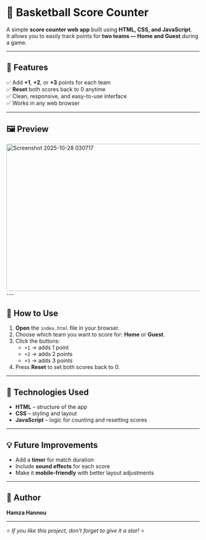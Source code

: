 # 🏀 Basketball Score Counter

A simple **score counter web app** built using **HTML, CSS, and JavaScript**.  
It allows you to easily track points for **two teams — Home and Guest** during a game.

---

## 🎯 Features

✅ Add **+1**, **+2**, or **+3** points for each team  
✅ **Reset** both scores back to 0 anytime  
✅ Clean, responsive, and easy-to-use interface  
✅ Works in any web browser  

---

## 🖼️ Preview
<img width="957" height="384" alt="Screenshot 2025-10-28 030717" src="https://github.com/user-attachments/assets/e60afe32-f6be-4b6e-a3e1-065229917911" />
---

## 🚀 How to Use

1. **Open** the `index.html` file in your browser.  
2. Choose which team you want to score for: **Home** or **Guest**.  
3. Click the buttons:
   - `+1` → adds 1 point  
   - `+2` → adds 2 points  
   - `+3` → adds 3 points  
4. Press **Reset** to set both scores back to 0.

---

## 🧩 Technologies Used

- **HTML** – structure of the app  
- **CSS** – styling and layout  
- **JavaScript** – logic for counting and resetting scores  

---

## 💡 Future Improvements

- Add a **timer** for match duration  
- Include **sound effects** for each score  
- Make it **mobile-friendly** with better layout adjustments  

---

## 👤 Author

**Hamza Hannou**

---

⭐ *If you like this project, don’t forget to give it a star!* ⭐
